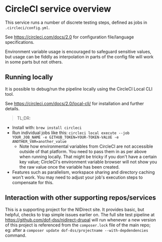 # CircleCI service overview

This service runs a number of discrete testing steps, defined as jobs in `.circleci/config.yml`.

See https://circleci.com/docs/2.0 for configuration file/language specifications.

Environment variable usage is encouraged to safeguard sensitive values, but usage can be fiddly as interpolation in parts of the config file will work in some parts but not others.

## Running locally

It is possible to debug/run the pipeline locally using the CircleCI Local CLI tool.

See https://circleci.com/docs/2.0/local-cli/ for installation and further details.

> TL;DR:

- Install with: `brew install circleci`
- Run individual jobs like this: `circleci local execute --job YOUR_JOB_NAME -e GITHUB_TOKEN=YOUR-TOKEN-VALUE -e ANOTHER_VAR=another_value`
  - Note how environmental variables from CircleCI are not accessible outside of that platform. You need to pass them in as per above when running locally. That might be tricky if you don't have a certain key value; CircleCI's environment variable browser will not show you the raw value once the variable has been created.
- Features such as parallelism, workspace sharing and directory caching won't work. You may need to adjust your job's execution steps to compensate for this.

## Interaction with other supporting repos/services

This is a supporting project for the NIDirect site. It provides basic, but helpful, checks to trap simple issues earlier on. The full site test pipeline at https://github.com/dof-dss/nidirect-drupal will run whenever a new version of this project is referenced from the `composer.lock` file of the main repo; eg: after a `composer update dof-dss/projectname --with-depdendencies` command.
